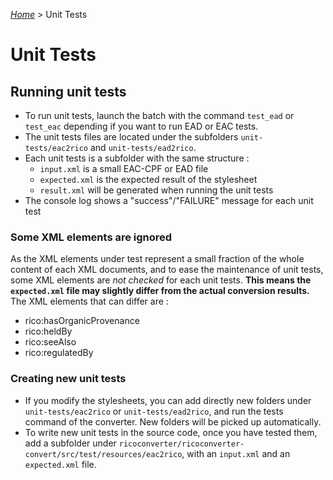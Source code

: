 [_Home_](index.md) > Unit Tests

# Unit Tests

## Running unit tests

- To run unit tests, launch the batch with the command `test_ead` or `test_eac` depending if you want to run EAD or EAC tests.
- The unit tests files are located under the subfolders `unit-tests/eac2rico` and `unit-tests/ead2rico`.
- Each unit tests is a subfolder with the same structure :
	- `input.xml` is a small EAC-CPF or EAD file
	- `expected.xml` is the expected result of the stylesheet
	- `result.xml` will be generated when running the unit tests
- The console log shows a "success"/"FAILURE" message for each unit test


### Some XML elements are ignored

As the XML elements under test represent a small fraction of the whole content of each XML documents, and to ease the maintenance of unit tests, some XML elements are _not checked_ for each unit tests. **This means the `expected.xml` file may slightly differ from the actual conversion results.** The XML elements that can differ are :

- rico:hasOrganicProvenance
- rico:heldBy
- rico:seeAlso
- rico:regulatedBy


### Creating new unit tests

- If you modify the stylesheets, you can add directly new folders under `unit-tests/eac2rico` or `unit-tests/ead2rico`, and run the tests command of the converter. New folders will be picked up automatically.
- To write new unit tests in the source code, once you have tested them, add a subfolder under `ricoconverter/ricoconverter-convert/src/test/resources/eac2rico`, with an `input.xml` and an `expected.xml` file.

